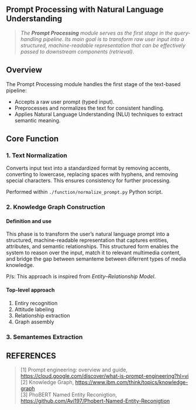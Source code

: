 ## Prompt Processing with Natural Language Understanding
> *The **Prompt Processing** module serves as the first stage in the query-handling pipeline. Its main goal is to transform raw user input into a structured, machine-readable representation that can be effectively passed to downstream components (retrieval)*.

## Overview
The Prompt Processing module handles the first stage of the text-based pipeline:
- Accepts a raw user prompt (typed input).
- Preprocesses and normalizes the text for consistent handling.
- Applies Natural Language Understanding (NLU) techniques to extract semantic meaning.

## Core Function
### 1. Text Normalization

Converts input text into a standardized format by removing accents, converting to lowercase, replacing spaces with hyphens, and removing special characters. This ensures consistency for further processing.

Performed within `./function/normalize_prompt.py` Python script.

### 2. Knowledge Graph Construction
#### Definition and use
This phase is to transform the user’s natural language prompt into a structured, machine-readable representation that captures entities, attributes, and semantic relationships. This structured form enables the system to reason over the input, match it to relevant multimedia content, and bridge the gap between semanteme between diferrent types of media knowledge.

P/s: This approach is inspired from *Entity–Relationship Model*.
#### Top-level approach
1. Entiry recognition
2. Attitude labeling
3. Relationship extraction
4. Graph assembly

### 3. Semantemes Extraction

## REFERENCES
> [1] Prompt engineering: overview and guide, https://cloud.google.com/discover/what-is-prompt-engineering?hl=vi \
> [2] Knowledge Graph, https://www.ibm.com/think/topics/knowledge-graph \
> [3] PhoBERT Named Entity Reconigtion, https://github.com/Avi197/Phobert-Named-Entity-Reconigtion